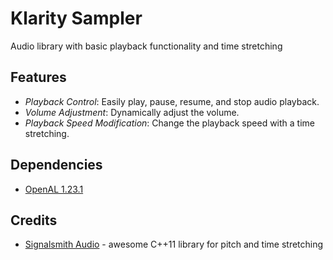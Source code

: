 # Klarity Sampler

Audio library with basic playback functionality and time stretching

## Features

- *Playback Control*: Easily play, pause, resume, and stop audio playback.
- *Volume Adjustment*: Dynamically adjust the volume.
- *Playback Speed Modification*: Change the playback speed with a time stretching.

## Dependencies

- [OpenAL 1.23.1](https://www.openal.org/)

## Credits

* [Signalsmith Audio](https://github.com/Signalsmith-Audio/signalsmith-stretch) - awesome C++11 library for pitch and time stretching